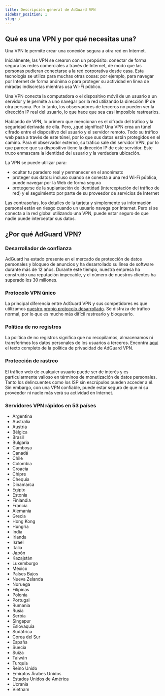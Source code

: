 ```yaml
---
title: Descripción general de AdGuard VPN
sidebar_position: 1
slug: /
---
```


## Qué es una VPN y por qué necesitas una?

Una VPN le permite crear una conexión segura a otra red en Internet.

Inicialmente, las VPN se crearon con un propósito: conectar de forma segura las redes comerciales a través de Internet, de modo que las personas pudieran conectarse a la red corporativa desde casa. Esta tecnología se utiliza para muchas otras cosas: por ejemplo, para navegar por Internet de forma anónima o para proteger su actividad en línea de miradas indiscretas mientras usa Wi-Fi público.

Una VPN conecta la computadora o el dispositivo móvil de un usuario a un servidor y le permite a uno navegar por la red utilizando la dirección IP de otra persona. Por lo tanto, los observadores de terceros no pueden ver la dirección IP real del usuario, lo que hace que sea casi imposible rastrearlos.

Hablando de VPN, lo primero que mencionan es el cifrado del tráfico y la seguridad derivada de ella. Pero, ¿qué significa? Una VPN crea un túnel cifrado entre el dispositivo del usuario y el servidor remoto. Todo su tráfico web pasa a través de este túnel, por lo que sus datos están protegidos en el camino. Para el observador externo, su tráfico sale del servidor VPN, por lo que parece que su dispositivo tiene la dirección IP de este servidor. Este truco enmascara la identidad del usuario y la verdadera ubicación.

La VPN se puede utilizar para:

- ocultar tu paradero real y permanecer en el anonimato
- proteger sus datos: incluso cuando se conecta a una red Wi-Fi pública, puede navegar por la Web de forma segura
- protegerse de la suplantación de identidad (interceptación del tráfico de red) y el seguimiento por parte de su proveedor de servicios de Internet

Las contraseñas, los detalles de la tarjeta y simplemente su información personal están en riesgo cuando un usuario navega por Internet. Pero si se conecta a la red global utilizando una VPN, puede estar seguro de que nadie puede interceptar sus datos.

## ¿Por qué AdGuard VPN?

### Desarrollador de confianza

AdGuard ha estado presente en el mercado de protección de datos personales y bloqueo de anuncios y ha desarrollado su línea de software durante más de 12 años. Durante este tiempo, nuestra empresa ha construido una reputación impecable, y el número de nuestros clientes ha superado los 30 millones.

### Protocolo VPN único

La principal diferencia entre AdGuard VPN y sus competidores es que utilizamos [nuestro propio protocolo desarrollado](/general/adguard-vpn-protocol.mdx). Se disfraza de tráfico normal, por lo que es mucho más difícil rastrearlo y bloquearlo.

### Política de no registros

La política de no registros significa que no recopilamos, almacenamos ni transferimos los datos personales de los usuarios a terceros. Encontra [aquí](https://adguard-vpn.com/privacy.html) el texto completo de la política de privacidad de AdGuard VPN.

### Protección de rastreo

El tráfico web de cualquier usuario puede ser de interés y es particularmente valioso en términos de monetización de datos personales. Tanto los delincuentes como los ISP sin escrúpulos pueden acceder a él. Sin embargo, con una VPN confiable, puede estar seguro de que ni su proveedor ni nadie más verá su actividad en Internet.

### Servidores VPN rápidos en 53 países

- Argentina
- Australia
- Austria
- Bélgica
- Brasil
- Bulgaria
- Camboya
- Canadá
- Chile
- Colombia
- Croacia
- Chipre
- Chequia
- Dinamarca
- Egipto
- Estonia
- Finlandia
- Francia
- Alemania
- Grecia
- Hong Kong
- Hungría
- India
- Irlanda
- Israel
- Italia
- Japón
- Kazajstán
- Luxemburgo
- México
- Países Bajos
- Nueva Zelanda
- Noruega
- Filipinas
- Polonia
- Portugal
- Rumania
- Rusia
- Serbia
- Singapur
- Eslovaquia
- Sudáfrica
- Corea del Sur
- España
- Suecia
- Suiza
- Taiwán
- Turquía
- Reino Unido
- Emiratos Árabes Unidos
- Estados Unidos de América
- Ucrania
- Vietnam
